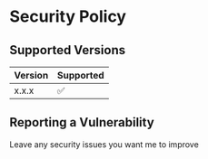 # Security Policy

## Supported Versions

| Version | Supported          |
| ------- | ------------------ |
| x.x.x   | :white_check_mark: |

## Reporting a Vulnerability

Leave any security issues you want me to improve
